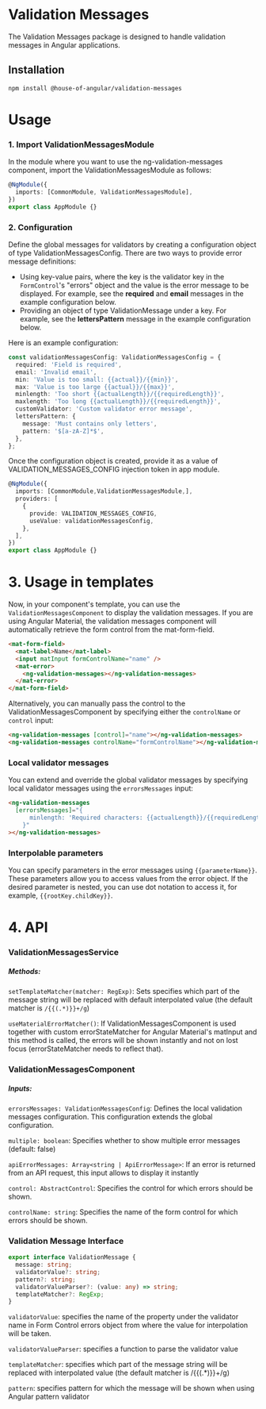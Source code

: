 # Validation Messages

The Validation Messages package is designed to handle validation messages in Angular applications.

## Installation

`npm install @house-of-angular/validation-messages`

# Usage

### 1. Import ValidationMessagesModule

In the module where you want to use the ng-validation-messages component, import the ValidationMessagesModule as follows:

```ts
@NgModule({
  imports: [CommonModule, ValidationMessagesModule],
})
export class AppModule {}
```

### 2. Configuration

Define the global messages for validators by creating a configuration object of type ValidationMessagesConfig. There are two ways to provide error message definitions:
- Using key-value pairs, where the key is the validator key in the `FormControl`'s "errors" object and the value is the error message to be displayed. For example, see the **required** and **email** messages in the example configuration below.
- Providing an object of type ValidationMessage under a key. For example, see the **lettersPattern** message in the example configuration below.

Here is an example configuration:

```ts
const validationMessagesConfig: ValidationMessagesConfig = {
  required: 'Field is required',
  email: 'Invalid email',
  min: 'Value is too small: {{actual}}/{{min}}',
  max: 'Value is too large {{actual}}/{{max}}',
  minlength: 'Too short {{actualLength}}/{{requiredLength}}',
  maxlength: 'Too long {{actualLength}}/{{requiredLength}}',
  customValidator: 'Custom validator error message',
  lettersPattern: {
    message: 'Must contains only letters',
    pattern: '$[a-zA-Z]*$',
  },
};
```

Once the configuration object is created, provide it as a value of VALIDATION_MESSAGES_CONFIG injection token in app module.

```ts
@NgModule({
  imports: [CommonModule,ValidationMessagesModule,],
  providers: [
    {
      provide: VALIDATION_MESSAGES_CONFIG,
      useValue: validationMessagesConfig,
    },
  ],
})
export class AppModule {}
```

# 3. Usage in templates

Now, in your component's template, you can use the `ValidationMessagesComponent` to display the validation messages. If you are using Angular Material, the validation messages component will automatically retrieve the form control from the mat-form-field.

```html
<mat-form-field>
  <mat-label>Name</mat-label>
  <input matInput formControlName="name" />
  <mat-error>
    <ng-validation-messages></ng-validation-messages>
  </mat-error>
</mat-form-field>
```

Alternatively, you can manually pass the control to the ValidationMessagesComponent by specifying either the `controlName` or `control` input:

```html
<ng-validation-messages [control]="name"></ng-validation-messages>
<ng-validation-messages controlName="formControlName"></ng-validation-messages>
```

### Local validator messages

You can extend and override the global validator messages by specifying local validator messages using the `errorsMessages` input:

```html
<ng-validation-messages
  [errorsMessages]="{
      minlength: 'Required characters: {{actualLength}}/{{requiredLength}}',
    }"
></ng-validation-messages>
```

### Interpolable parameters

You can specify parameters in the error messages using `{{parameterName}}`. These parameters allow you to access values from the error object. If the desired parameter is nested, you can use dot notation to access it, for example, `{{rootKey.childKey}}`.

# 4. API

### ValidationMessagesService

##### Methods:

`setTemplateMatcher(matcher: RegExp)`: Sets specifies which part of the message string will be replaced with default interpolated value (the default matcher is `/{{(.*)}}+/g`)

`useMaterialErrorMatcher()`: If ValidationMessagesComponent is used together with custom errorStateMatcher for Angular Material's matInput and this method is called, the errors will be shown instantly and not on lost focus (errorStateMatcher needs to reflect that).

### ValidationMessagesComponent

##### Inputs:

`errorsMessages: ValidationMessagesConfig`: Defines the local validation messages configuration. This configuration extends the global configuration.

`multiple: boolean`: Specifies whether to show multiple error messages (default: false)

`apiErrorMessages: Array<string | ApiErrorMessage>`: If an error is returned from an API request, this input allows to display it instantly

`control: AbstractControl`: Specifies the control for which errors should be shown.

`controlName: string`: Specifies the name of the form control for which errors should be shown.

### Validation Message Interface

```ts
export interface ValidationMessage {
  message: string;
  validatorValue?: string;
  pattern?: string;
  validatorValueParser?: (value: any) => string;
  templateMatcher?: RegExp;
}
```

`validatorValue`: specifies the name of the property under the validator name in Form Control errors object from where the value for interpolation will be taken.

`validatorValueParser`: specifies a function to parse the validator value

`templateMatcher`: specifies which part of the message string will be replaced with interpolated value (the default matcher is /{{(.*)}}+/g)

`pattern`: specifies pattern for which the message will be shown when using Angular pattern validator
